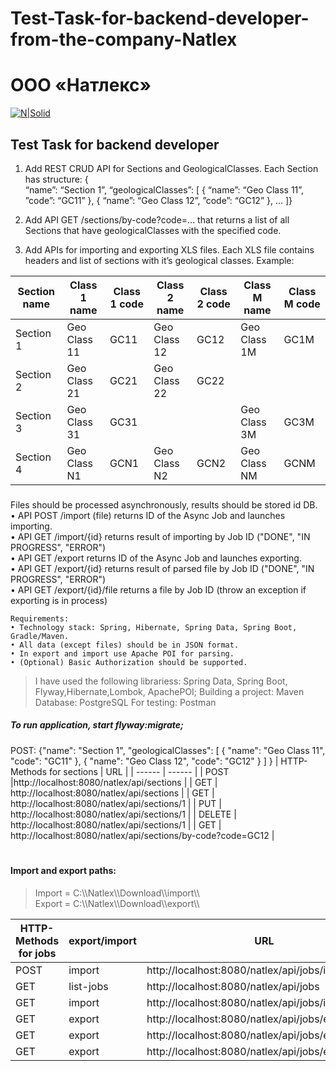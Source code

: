 # Test-Task-for-backend-developer-from-the-company-Natlex
# ООО «Натлекс»
[![N|Solid](https://natlex.ru/img/logo-natlex-e.8501c838.svg)](https://nodesource.com/products/nsolid)
## Test Task for backend developer 
1) Add REST CRUD API for Sections and GeologicalClasses. Each Section has structure: 
{  
    “name”: “Section 1”,
    “geologicalClasses”: [
                    { “name”: “Geo Class 11”, ”code”: “GC11” }, 
                    { “name”: “Geo Class 12”, ”code”: “GC12” }, ...
]} 

2) Add API GET /sections/by-code?code=... that returns a list of all Sections that have geologicalClasses with the specified code.
3) Add APIs for importing and exporting XLS files. Each XLS file contains headers and list of sections with it’s geological classes. Example: 

| Section name | Class 1 name | Class 1 code | Class 2 name | Class 2 code | Class M name | Class M code |
| ------ | ------ | ------ | ------ |------ | ------ |------ |
| Section 1 | Geo Class 11 | GC11 |Geo Class 12 | GC12 |Geo Class 1M | GC1M |
| Section 2 | Geo Class 21 | GC21 |Geo Class 22 | GC22 |  |  |
| Section 3 | Geo Class 31 | GC31 ||  |Geo Class 3M |GC3M |
| Section 4 | Geo Class N1 | GCN1 |Geo Class N2 | GCN2 |Geo Class NM | GCNM |
###
Files should be processed asynchronously, results should be stored id DB.<br>
    • API POST /import (file) returns ID of the Async Job and launches importing.<br>
    • API GET /import/{id} returns result of importing by Job ID ("DONE", "IN PROGRESS", "ERROR") <br>
    • API GET /export returns ID of the Async Job and launches exporting.<br>
    • API GET /export/{id} returns result of parsed file by Job ID ("DONE", "IN PROGRESS", "ERROR") <br>
    • API GET /export/{id}/file returns a file by Job ID (throw an exception if exporting is in process)<br>
 
    Requirements:
    • Technology stack: Spring, Hibernate, Spring Data, Spring Boot, Gradle/Maven.
    • All data (except files) should be in JSON format. 
    • In export and import use Apache POI for parsing.
    • (Optional) Basic Authorization should be supported.
>I have used the following librariess: Spring Data, Spring Boot, Flyway,Hibernate,Lombok, ApachePOI;
Building a project: Maven
Database: PostgreSQL 
For testing: Postman
##### To run application, start flyway:migrate; 


POST:  {"name": "Section 1", "geologicalClasses": [ 
{ "name": "Geo Class 11",   "code": "GC11"  },
      {  "name": "Geo Class 12",   "code": "GC12"   }
    ] }
| HTTP-Methods for sections | URL |
| ------ | ------ |
| POST |http://localhost:8080/natlex/api/sections | 
| GET | http://localhost:8080/natlex/api/sections |
| GET | http://localhost:8080/natlex/api/sections/1 |
| PUT | http://localhost:8080/natlex/api/sections/1 |
| DELETE | http://localhost:8080/natlex/api/sections/1 |
| GET | http://localhost:8080/natlex/api/sections/by-code?code=GC12 |

#
#### Import and export paths:
>Import = C:\\\\Natlex\\\\Download\\\\import\\\\<br>
Export = C:\\\\Natlex\\\\Download\\\\export\\\\

| HTTP-Methods for jobs | export/import | URL |
| ------ | ------ |------ |
| POST | import | http://localhost:8080/natlex/api/jobs/import/|
| GET | list-jobs |http://localhost:8080/natlex/api/jobs|
| GET | import | http://localhost:8080/natlex/api/jobs/import/1|
| GET | export |http://localhost:8080/natlex/api/jobs/export|
| GET |export  |http://localhost:8080/natlex/api/jobs/export/1|
| GET | export |http://localhost:8080/natlex/api/jobs/export/2/file|






